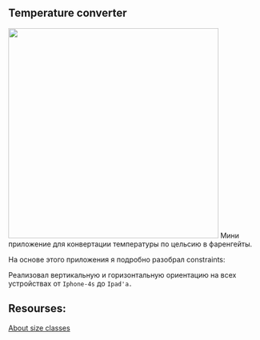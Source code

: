 ## Temperature converter 

<img src="https://i.ibb.co/gR9MtwR/Screen-Shot-2021-09-16-at-7-56-25-PM.png" width="420">
Мини приложение для конвертации температуры по цельсию в фаренгейты.

На основе этого приложения я подробно разобрал constraints: 

Реализовал вертикальную и горизонтальную ориентацию на всех устройствах от ``Iphone-4s`` до ``Ipad'a.``

## Resourses:
[About size classes](https://developer.apple.com/design/human-interface-guidelines/ios/visual-design/adaptivity-and-layout/)
